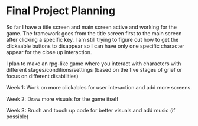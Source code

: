 # Final Project Planning
So far I have a title screen and main screen active and working for the game. The framework goes from the title screen first to the main screen after clicking a specific key. I am still trying to figure out how to get the clickaable buttons to disappear so I can have only one specific character appear for the close up interaction.

I plan to make an rpg-like game where you interact with characters with different stages/conditions/settings (based on the five stages of grief or focus on different disabilities)

Week 1: Work on more clickables for user interaction and add more screens.

Week 2: Draw more visuals for the game itself

Week 3: Brush and touch up code for better visuals and add music (if possible)

